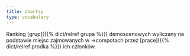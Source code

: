 ```yaml
---
title: chartsy
type: vocabulary
---
```


Ranking [grup]({{% dict/relref grupa %}}) demoscenowych wyliczany na podstawie miejsc zajmowanych w →compotach przez [prace]({{% dict/relref prodka %}}) ich członków.